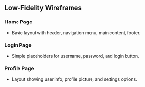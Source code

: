 ## Low-Fidelity Wireframes

### Home Page
- Basic layout with header, navigation menu, main content, footer.  

### Login Page
- Simple placeholders for username, password, and login button.  

### Profile Page
- Layout showing user info, profile picture, and settings options.

